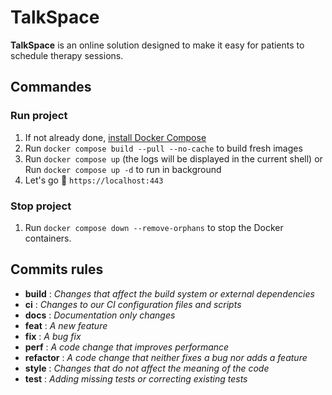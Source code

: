 # TalkSpace

**TalkSpace** is an online solution designed to make it easy for patients to schedule therapy sessions.

## Commandes

### Run project

1. If not already done, [install Docker Compose](https://docs.docker.com/compose/install/)
2. Run `docker compose build --pull --no-cache` to build fresh images
3. Run `docker compose up` (the logs will be displayed in the current shell) or Run `docker compose up -d` to run in background
4. Let's go 🚀 `https://localhost:443`

### Stop project

1. Run `docker compose down --remove-orphans` to stop the Docker containers.

## Commits rules

- **build** : _Changes that affect the build system or external dependencies_
- **ci** : _Changes to our CI configuration files and scripts_
- **docs** : _Documentation only changes_
- **feat** : _A new feature_
- **fix** : _A bug fix_
- **perf** : _A code change that improves performance_
- **refactor** : _A code change that neither fixes a bug nor adds a feature_
- **style** : _Changes that do not affect the meaning of the code_
- **test** : _Adding missing tests or correcting existing tests_
